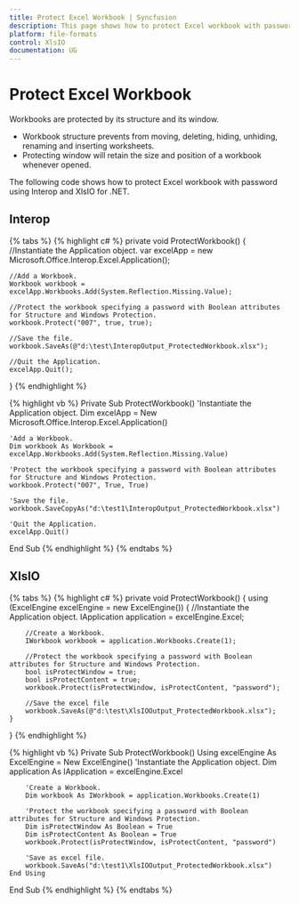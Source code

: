 ```yaml
---
title: Protect Excel Workbook | Syncfusion
description: This page shows how to protect Excel workbook with password.
platform: file-formats
control: XlsIO
documentation: UG
---
```


# Protect Excel Workbook

Workbooks are protected by its structure and its window. 

* Workbook structure prevents from moving, deleting, hiding, unhiding, renaming and inserting worksheets. 
* Protecting window will retain the size and position of a workbook whenever opened.

The following code shows how to protect Excel workbook with password using Interop and XlsIO for .NET.

## Interop

{% tabs %}
{% highlight c# %}
private void ProtectWorkbook()
{
    //Instantiate the Application object.
    var excelApp = new Microsoft.Office.Interop.Excel.Application();

    //Add a Workbook.
    Workbook workbook = excelApp.Workbooks.Add(System.Reflection.Missing.Value);

    //Protect the workbook specifying a password with Boolean attributes for Structure and Windows Protection.
    workbook.Protect("007", true, true);

    //Save the file.
    workbook.SaveAs(@"d:\test\InteropOutput_ProtectedWorkbook.xlsx");

    //Quit the Application.
    excelApp.Quit();
}
{% endhighlight %}

{% highlight vb %}
Private Sub ProtectWorkbook()
    'Instantiate the Application object.
    Dim excelApp = New Microsoft.Office.Interop.Excel.Application()

    'Add a Workbook.
    Dim workbook As Workbook = excelApp.Workbooks.Add(System.Reflection.Missing.Value)

    'Protect the workbook specifying a password with Boolean attributes for Structure and Windows Protection.
    workbook.Protect("007", True, True)

    'Save the file.
    workbook.SaveCopyAs("d:\test1\InteropOutput_ProtectedWorkbook.xlsx")

    'Quit the Application.
    excelApp.Quit()
End Sub
{% endhighlight %}
{% endtabs %}

## XlsIO

{% tabs %}
{% highlight c# %}
private void ProtectWorkbook()
{
    using (ExcelEngine excelEngine = new ExcelEngine())
    {
        //Instantiate the Application object.
        IApplication application = excelEngine.Excel;

        //Create a Workbook.
        IWorkbook workbook = application.Workbooks.Create(1);

        //Protect the workbook specifying a password with Boolean attributes for Structure and Windows Protection.
        bool isProtectWindow = true;
        bool isProtectContent = true;
        workbook.Protect(isProtectWindow, isProtectContent, "password");

        //Save the excel file
        workbook.SaveAs(@"d:\test\XlsIOOutput_ProtectedWorkbook.xlsx");
    }
}
{% endhighlight %}

{% highlight vb %}
Private Sub ProtectWorkbook()
    Using excelEngine As ExcelEngine = New ExcelEngine()
        'Instantiate the Application object.
        Dim application As IApplication = excelEngine.Excel

        'Create a Workbook.
        Dim workbook As IWorkbook = application.Workbooks.Create(1)

        'Protect the workbook specifying a password with Boolean attributes for Structure and Windows Protection.
        Dim isProtectWindow As Boolean = True
        Dim isProtectContent As Boolean = True
        workbook.Protect(isProtectWindow, isProtectContent, "password")

        'Save as excel file.
        workbook.SaveAs("d:\test1\XlsIOOutput_ProtectedWorkbook.xlsx")
    End Using
End Sub
{% endhighlight %}
{% endtabs %}
